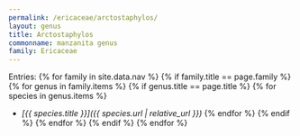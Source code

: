 ```yaml
---
permalink: /ericaceae/arctostaphylos/
layout: genus
title: Arctostaphylos
commonname: manzanita genus
family: Ericaceae
---
```


Entries:
{% for family in site.data.nav %}
{% if family.title == page.family %}
{% for genus in family.items %}
{% if genus.title == page.title %}
  {% for species in genus.items %}
  - *[{{ species.title }}]({{ species.url | relative_url }})*
  {% endfor %}
{% endif %}
{% endfor %}
{% endif %}
{% endfor %}

